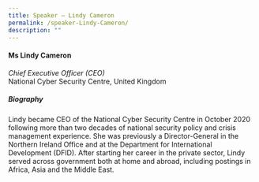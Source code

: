 ```yaml
---
title: Speaker – Lindy Cameron
permalink: /speaker-Lindy-Cameron/
description: ""
---
```

#### **Ms Lindy Cameron**

*Chief Executive Officer (CEO)*  
National Cyber Security Centre, United Kingdom

##### **Biography**
Lindy became CEO of the National Cyber Security Centre in October 2020 following more than two decades of national security policy and crisis management experience. She was previously a Director-General in the Northern Ireland Office and at the Department for International Development (DFID). After starting her career in the private sector, Lindy served across government both at home and abroad, including postings in Africa, Asia and the Middle East.